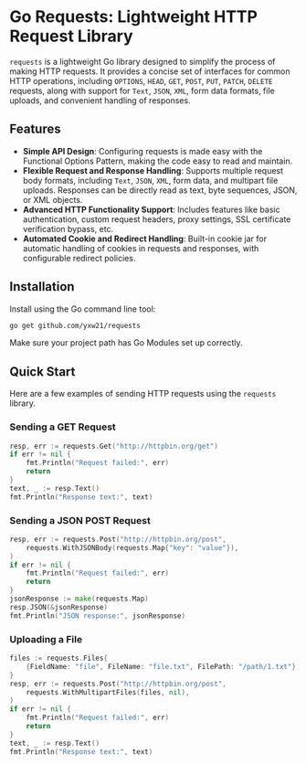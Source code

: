 # Go Requests: Lightweight HTTP Request Library

`requests` is a lightweight Go library designed to simplify the process of making HTTP requests. It provides a concise set of interfaces for common HTTP operations, including `OPTIONS`, `HEAD`, `GET`, `POST`, `PUT`, `PATCH`, `DELETE` requests, along with support for `Text`, `JSON`, `XML`, form data formats, file uploads, and convenient handling of responses.

## Features

- **Simple API Design**: Configuring requests is made easy with the Functional Options Pattern, making the code easy to read and maintain.
- **Flexible Request and Response Handling**: Supports multiple request body formats, including `Text`, `JSON`, `XML`, form data, and multipart file uploads. Responses can be directly read as text, byte sequences, JSON, or XML objects.
- **Advanced HTTP Functionality Support**: Includes features like basic authentication, custom request headers, proxy settings, SSL certificate verification bypass, etc.
- **Automated Cookie and Redirect Handling**: Built-in cookie jar for automatic handling of cookies in requests and responses, with configurable redirect policies.

## Installation

Install using the Go command line tool:

```bash
go get github.com/yxw21/requests
```

Make sure your project path has Go Modules set up correctly.

## Quick Start

Here are a few examples of sending HTTP requests using the `requests` library.

### Sending a GET Request

```go
resp, err := requests.Get("http://httpbin.org/get")
if err != nil {
    fmt.Println("Request failed:", err)
    return
}
text, _ := resp.Text()
fmt.Println("Response text:", text)
```

### Sending a JSON POST Request

```go
resp, err := requests.Post("http://httpbin.org/post",
    requests.WithJSONBody(requests.Map{"key": "value"}),
)
if err != nil {
    fmt.Println("Request failed:", err)
    return
}
jsonResponse := make(requests.Map)
resp.JSON(&jsonResponse)
fmt.Println("JSON response:", jsonResponse)
```

### Uploading a File

```go
files := requests.Files{
    {FieldName: "file", FileName: "file.txt", FilePath: "/path/1.txt"},
}
resp, err := requests.Post("http://httpbin.org/post",
    requests.WithMultipartFiles(files, nil),
)
if err != nil {
    fmt.Println("Request failed:", err)
    return
}
text, _ := resp.Text()
fmt.Println("Response text:", text)
```

